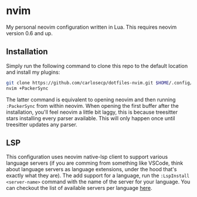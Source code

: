 # nvim

My personal neovim configuration written in Lua. This requires neovim version
0.6 and up.

## Installation

Simply run the following command to clone this repo to the default location and
install my plugins:

```bash
git clone https://github.com/carlosecp/dotfiles-nvim.git $HOME/.config/nvim
nvim +PackerSync
```

The latter command is equivalent to opening neovim and then running
`:PackerSync` from within neovim. When opening the first buffer after the
installation, you'll feel neovim a little bit laggy, this is because treesitter
stars installing every parser available. This will only happen once until
treesitter updates any parser. 

## LSP

This configuration uses neovim native-lsp client to support various language
servers (if you are comming from something like VSCode, think about language
servers as language extensions, under the hood that's exactly what they are).
The add support for a language, run the `:LspInstall <server-name>` command
with the name of the server for your language. You can checkout the list of
available servers per language
[here](https://github.com/williamboman/nvim-lsp-installer#available-lsps).
